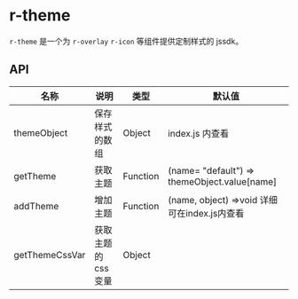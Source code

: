 # r-theme

`r-theme` 是一个为 `r-overlay` `r-icon` 等组件提供定制样式的 jssdk。

## API

| 名称           | 说明              | 类型     | 默认值                                        |
| -------------- | ----------------- | -------- | --------------------------------------------- |
| themeObject    | 保存样式的数组    | Object   | index.js 内查看                               |
| getTheme       | 获取主题          | Function | (name= "default") => themeObject.value[name]  |
| addTheme       | 增加主题          | Function | (name, object) =>void  详细可在index.js内查看 |
| getThemeCssVar | 获取主题的css变量 | Object   |                                               |